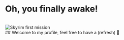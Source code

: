 # Oh, you finally awake!
<br>
<img src="https://c.tenor.com/9yJnz-aw5kQAAAAd/hey-you-youre-finally-awake-skyrim.gif" alt="Skyrim first mission"/>
<br> 
## Welcome to my profile, feel free to have a (refresh) 🥤



